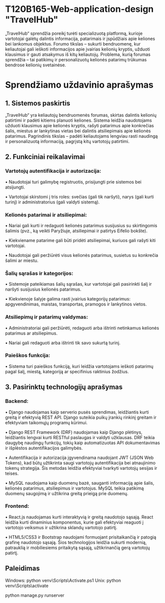 # T120B165-Web-application-design "TravelHub"

„TravelHub“ sprendžia poreikį turėti specializuotą platformą, kurioje vartotojai galėtų dalintis informacija, patarimais ir įspūdžiais apie keliones bei lankomus objektus. Forumo tikslas – sukurti bendruomenę, kur keliautojai gali ieškoti informacijos apie įvairias kelionių kryptis, užduoti klausimus ir gauti atsakymus iš kitų keliautojų. Problema, kurią forumas sprendžia – tai patikimų ir personalizuotų kelionės patarimų trūkumas bendrose kelionių svetainėse.

# Sprendžiamo uždavinio aprašymas

## 1. Sistemos paskirtis

   
„TravelHub“ yra keliautojų bendruomenės forumas, skirtas dalintis kelionių patirtimi ir padėti kitiems planuoti keliones. Sistema leidžia naudotojams užduoti klausimus apie kelionės kryptis, rašyti patarimus apie konkrečias šalis, miestus ar lankytinas vietas bei dalintis atsiliepimais apie kelionės patarimus. Pagrindinis tikslas – padėti keliautojams lengviau rasti naudingą ir personalizuotą informaciją, pagrįstą kitų vartotojų patirtimi.

## 2. Funkciniai reikalavimai

   
### Vartotojų autentifikacija ir autorizacija:
•	Naudotojai turi galimybę registruotis, prisijungti prie sistemos bei atsijungti.

•	Vartotojai skirstomi į tris roles: svečias (gali tik naršyti), narys (gali kurti turinį) ir administratorius (gali valdyti sistemą).

### Kelionės patarimai ir atsiliepimai:
•	Nariai gali kurti ir redaguoti kelionės patarimus susijusius su skirtingomis šalimis (pvz., ką veikti Paryžiuje, atsiliepimai ir patirtys Eifelio bokšte).

•	Kiekviename patarime gali būti pridėti atsiliepimai, kuriuos gali rašyti kiti vartotojai.


•	Naudotojai gali peržiūrėti visus kelionės patarimus, susietus su konkrečia šalimi ar miestu.


### Šalių sąrašas ir kategorijos:
•	Sistemoje pateikiamas šalių sąrašas, kur vartotojai gali pasirinkti šalį ir naršyti susijusius kelionės patarimus.

•	Kiekvienoje šalyje galima rasti įvairius kategorijų patarimus: apgyvendinimas, maistas, transportas, pramogos ir lankytinos vietos.


### Atsiliepimų ir patarimų valdymas:
•	Administratoriai gali peržiūrėti, redaguoti arba ištrinti netinkamus kelionės patarimus ar atsiliepimus.

•	Nariai gali redaguoti arba ištrinti tik savo sukurtą turinį.

### Paieškos funkcija:
•	Sistema turi paieškos funkciją, kuri leidžia vartotojams ieškoti patarimų pagal šalį, miestą, kategoriją ar specifinius raktinius žodžius.

## 3. Pasirinktų technologijų aprašymas
### Backend:

•	Django naudojamas kaip serverio pusės sprendimas, leidžiantis kurti greitą ir efektyvią REST API. Django suteikia puikų įrankių rinkinį greitam ir efektyviam taikomųjų programų kūrimui.

•	Django REST Framework (DRF) naudojamas kaip Django plėtinys, leidžiantis lengvai kurti RESTful paslaugas ir valdyti užklausas. DRF teikia daugybę naudingų funkcijų, tokių kaip automatizuotas API dokumentavimas ir išplėstos autentifikacijos galimybės.

•	Autentifikacija ir autorizacija įgyvendinama naudojant JWT (JSON Web Tokens), kad būtų užtikrinta saugi vartotojų autentifikacija bei atnaujinimo tokenų strategija. Šis metodas leidžia efektyviai tvarkyti vartotojų sesijas ir teises.

•	MySQL naudojama kaip duomenų bazė, sauganti informaciją apie šalis, kelionės patarimus, atsiliepimus ir vartotojus. MySQL teikia patikimą duomenų saugojimą ir užtikrina greitą prieigą prie duomenų.

### Frontend:

•	React.js naudojamas kurti interaktyvią ir greitą naudotojo sąsają. React leidžia kurti dinaminius komponentus, kurie gali efektyviai reaguoti į vartotojo veiksmus ir užtikrina sklandų vartotojo patirtį.

•	HTML5/CSS3 ir Bootstrap naudojami formuojant prisitaikančią ir patogią grafinę naudotojo sąsają. Šios technologijos leidžia sukurti modernią, patrauklią ir mobiliesiems pritaikytą sąsają, užtikrinančią gerą vartotojų patirtį.

## Paleidimas
Windows:
python venv\Scripts\Activate.ps1 
Unix: python venv\Scripts\activate

python manage.py runserver
